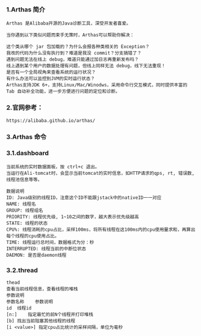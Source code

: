 ### 1.Arthas 简介

    Arthas 是Alibaba开源的Java诊断工具，深受开发者喜爱。

    当你遇到以下类似问题而束手无策时，Arthas可以帮助你解决：

    这个类从哪个 jar 包加载的？为什么会报各种类相关的 Exception？
    我改的代码为什么没有执行到？难道是我没 commit？分支搞错了？
    遇到问题无法在线上 debug，难道只能通过加日志再重新发布吗？
    线上遇到某个用户的数据处理有问题，但线上同样无法 debug，线下无法重现！
    是否有一个全局视角来查看系统的运行状况？
    有什么办法可以监控到JVM的实时运行状态？
    Arthas支持JDK 6+，支持Linux/Mac/Winodws，采用命令行交互模式，同时提供丰富的 Tab 自动补全功能，进一步方便进行问题的定位和诊断。

### 2.官网参考：

    https://alibaba.github.io/arthas/

### 3.Arthas 命令

### 3.1.dashboard

    当前系统的实时数据面板，按 ctrl+c 退出。
    当运行在Ali-tomcat时，会显示当前tomcat的实时信息，如HTTP请求的qps, rt, 错误数, 线程池信息等等。

    数据说明
    ID: Java级别的线程ID，注意这个ID不能跟jstack中的nativeID一一对应
    NAME: 线程名
    GROUP: 线程组名
    PRIORITY: 线程优先级, 1~10之间的数字，越大表示优先级越高
    STATE: 线程的状态
    CPU%: 线程消耗的cpu占比，采样100ms，将所有线程在这100ms内的cpu使用量求和，再算出每个线程的cpu使用占比。
    TIME: 线程运行总时间，数据格式为分：秒
    INTERRUPTED: 线程当前的中断位状态
    DAEMON: 是否是daemon线程

### 3.2.thread

    thead
    查看当前线程信息，查看线程的堆栈
    参数说明
    参数名称	参数说明
    id	线程id
    [n:]	指定最忙的前N个线程并打印堆栈
    [b]	找出当前阻塞其他线程的线程
    [i <value>]	指定cpu占比统计的采样间隔，单位为毫秒

